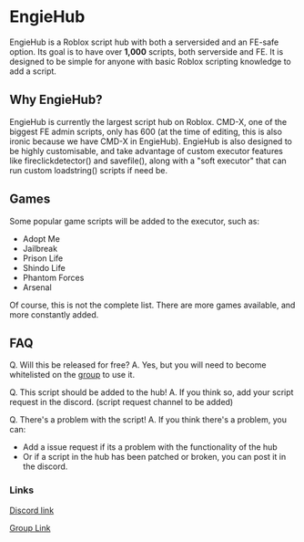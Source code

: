 # EngieHub

EngieHub is a Roblox script hub with both a serversided and an FE-safe option. Its goal is to have over **1,000** scripts, both serverside and FE.
It is designed to be simple for anyone with basic Roblox scripting knowledge to add a script.

## Why EngieHub?

EngieHub is currently the largest script hub on Roblox. CMD-X, one of the biggest FE admin scripts, only has 600 (at the time of editing, this is also ironic because we have CMD-X in EngieHub). EngieHub is also designed to be highly customisable, and take advantage of custom executor features like fireclickdetector() and savefile(), along with a "soft executor" that can run custom loadstring() scripts if need be.

## Games

Some popular game scripts will be added to the executor, such as:

* Adopt Me
* Jailbreak
* Prison Life
* Shindo Life
* Phantom Forces
* Arsenal

Of course, this is not the complete list. There are more games available, and more constantly added.

## FAQ

Q. Will this be released for free?
A. Yes, but you will need to become whitelisted on the [group](https://www.roblox.com/groups/8879517/detroit-become-engineer#!/about) to use it.

Q. This script should be added to the hub!
A. If you think so, add your script request in the discord. (script request channel to be added)

Q. There's a problem with the script!
A. If you think there's a problem, you can:
* Add a issue request if its a problem with the functionality of the hub
* Or if a script in the hub has been patched or broken, you can post it in the discord.

### Links

[Discord link](https://discord.gg/VM9JwWE26f)

[Group Link](https://www.roblox.com/groups/8879517/detroit-become-engineer#!/about)
